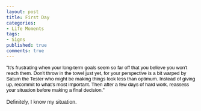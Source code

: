 ```yaml
---
layout: post
title: First Day
categories:
- Life Moments
tags:
- Signs
published: true
comments: true
---
```

<p><p><font face="Arial"><font><font color="#000000"><font size="2"><font>&quot;It's frustrating when your long-term goals seem so far off that you believe you won't reach them. Don't throw in the towel just yet, for your perspective is a bit warped by Saturn the Tester who might be making things look less than optimum. Instead of giving up, recommit to what's most important. Then after a few days of hard work, reassess your situation before making a final decision.&quot;</font><br /></font></font></font><br />Definitely, I know my situation.</font></p></p>
